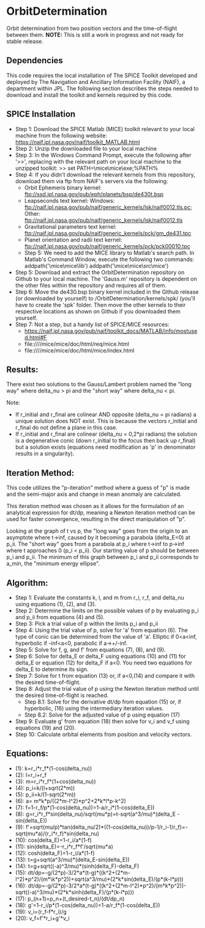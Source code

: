 # OrbitDetermination
Orbit determination from two position vectors and the time-of-flight between them.
**NOTE:** This is still a work in progress and not ready for stable release.

## Dependencies
This code requires the local installation of The SPICE Toolkit developed and deployed by The Navigation and Ancillary Information Facility (NAIF), a department within JPL. The following section describes the steps needed to download and install the toolkit and kernels required by this code.

## SPICE Installation
* Step 1: Download the SPICE Matlab (MICE) toolkit relevant to your local machine from the following website: https://naif.jpl.nasa.gov/naif/toolkit_MATLAB.html
* Step 2: Unzip the downloaded file to your local machine
* Step 3: In the Windows Command Prompt, execute the following after '>>', replacing <Path to local MICE toolkit> with the relevant path on your local machine to the unzipped toolkit: >> set PATH=<Path to local MICE toolkit>\mice\mice\exe;%PATH%
* Step 4: If you didn't download the relevant kernels from this repository, download them via ftp from NAIF's servers via the following:
    * Orbit Ephemeris binary kernel: ftp://ssd.jpl.nasa.gov/pub/eph/planets/bsp/de430t.bsp
    * Leapseconds text kernel: Windows: ftp://naif.jpl.nasa.gov/pub/naif/generic_kernels/lsk/naif0012.tls.pc; Other: ftp://naif.jpl.nasa.gov/pub/naif/generic_kernels/lsk/naif0012.tls
    * Gravitational parameters text kernel: ftp://naif.jpl.nasa.gov/pub/naif/generic_kernels/pck/gm_de431.tpc
    * Planet orientation and radii text kernel: ftp://naif.jpl.nasa.gov/pub/naif/generic_kernels/pck/pck00010.tpc
    * Step 5: We need to add the MICE library to Matlab's search path. In Matlab's Command Window, execute the following two commands:
        addpath('<Path to local MICE toolkit>\mice\mice\lib')
        addpath('<Path to local MICE toolkit>\mice\mice\src\mice')
* Step 5: Download and extract the OrbitDetermination repository on Github to your local machine. The 'Gauss.m' repository is dependent on the other files within the repository and requires all of them.
* Step 6: Move the de430.bsp binary kernel included in the Github release (or downloaded by yourself) to <Path to Repository>/OrbitDetermination/kernels/spk/ (you'll have to create the 'spk' folder. Then move the other kernels to their respective locations as shown on Github if you downloaded them yourself.
* Step 7: Not a step, but a handy list of SPICE/MICE resources:
    * https://naif.jpl.nasa.gov/pub/naif/toolkit_docs/MATLAB/info/mostused.html#F
    * file:///<Path to local MICE toolkit>/mice/mice/doc/html/req/mice.html
    * file:///<Path to local MICE toolkit>/mice/mice/doc/html/mice/index.html

## Results:

There exist two solutions to the Gauss/Lambert problem named the "long
way" where delta_nu > pi and the "short way" where delta_nu < pi.

Note:
- If r_initial and r_final are colinear AND opposite (delta_nu = pi radians)
a unique solution does NOT exist. This is because the vectors r_initial
and r_final do not define a plane in this case. 
- If r_initial and r_final are colinear (delta_nu = 0,2*pi radians) the
solution is a degenerative conic (down r_initial to the focus then back
up r_final) but a solution exists (equations need modification as 'p'
in denominator results in a singularity).

## Iteration Method:

This code utilizes the "p-iteration" method where a guess of "p" is made
and the semi-major axis and change in mean anomaly are calculated.

This iteration method was chosen as it allows for the formulation of an
analytical expression for dt/dp, meaning a Newton iteration method can
be used for faster convergence, resulting in the direct manipulation of "p".

Looking at the graph of t vs p, the "long way" goes from the origin to 
an asymptote where t->inf, caused by it becoming a parabola (delta_E=0)
at p_ii. The "short way" goes from a parabola at p_i where t->inf to
p->inf where t approaches 0 (p_i < p_ii). Our starting value of p should
be between p_i and p_ii. The minimum of this graph between p_i and p_ii
corresponds to a_min, the "minimum energy ellipse".

## Algorithm:

* Step 1: Evaluate the constants k, l, and m from r_i, r_f, and delta_nu using equations (1), (2), and (3).
* Step 2: Determine the limits on the possible values of p by evaluating p_i and p_ii from equations (4) and (5).
* Step 3: Pick a trial value of p within the limits p_i and p_ii
* Step 4: Using the trial value of p, solve for 'a' from equation (6). The type of conic can be determined from the value of 'a'. Elliptic if 0<a<inf, hyperbolic if -inf<a<0, parabolic if a->+/-inf.
* Step 5: Solve for f, g, and f' from equations (7), (8), and (9).
* Step 6: Solve for delta_E or delta_F using equations (10) and (11) for delta_E or equation (12) for delta_F if a<0. You need two equations for delta_E to determine its sign.
* Step 7: Solve for t from equation (13) or, if a<0,(14) and compare it with the desired time-of-flight.
* Step 8: Adjust the trial value of p using the Newton iteration method until the desired time-of-flight is reached.
	- Step 8.1: Solve for the derivative dt/dp from equation (15) or, if hyperbolic, (16) using the intermediary iteration values.
    - Step 8.2: Solve for the adjusted value of p using equation (17)
* Step 9: Evaluate g' from equation (18) then solve for v_i and v_f using equations (19) and (20).
* Step 10: Calculate orbital elements from position and velocity vectors.

## Equations:
   
   - (1): k=r_i\*r_f\*(1-cos(delta_nu))
   - (2): l=r_i+r_f
   - (3): m=r_i\*r_f\*(1+cos(delta_nu))
   - (4): p_i=k/(l+sqrt(2\*m))
   - (5): p_ii=k/(1-sqrt(2\*m))
   - (6): a= m\*k\*p/((2\*m-l^2)\*p^2+2\*k\*l\*p-k^2)
   - (7): f=1-r_f/p\*(1-cos(delta_nu))=1-a/r_i\*(1-cos(delta_E))
   - (8): g=r_i\*r_f\*sin(delta_nu)/sqrt(mu\*p)=t-sqrt(a^3/mu)\*(delta_E - sin(delta_E))
   - (9): f'=sqrt(mu/p)\*tan(delta_nu/2)\*((1-cos(delta_nu))/p-1/r_i-1/r_f)=-sqrt(mu\*a)/(r_i\*r_f)\*sin(delta_nu)
  - (10): cos(delta_E)=1-r_i/a\*(1-f)
  - (11): sin(delta_E)=-r_i\*r_f\*f'/sqrt(mu\*a)
  - (12): cosh(delta_F)=1-r_i/a\*(1-f)
  - (13): t=g+sqrt(a^3/mu)\*(delta_E-sin(delta_E))
  - (14): t=g+sqrt((-a)^3/mu)\*(sinh(delta_F)-delta_F)
  - (15): dt/dp=-g/(2\*p)-3/2\*a\*(t-g)\*((k^2+(2\*m-l^2)\*p^2)/(m\*\k\*p^2))+sqrt(a^3/mu)\*(2\*k\*sin(delta_E)/(p\*(k-l\*p)))
  - (16): dt/dp=-g/(2\*p)-3/2\*a\*(t-g)\*((k^2+(2\*m-l^2)\*p^2)/(m\*k\*p^2))-sqrt((-a)^3/mu)\*(2\*k\*sinh(delta_F)/(p\*(k-l\*p)))
  - (17): p_(n+1)=p_n+(t_desired-t_n)/(dt/dp_n)
  - (18): g'=1-r_i/p\*(1-cos(delta_nu))=1-a/r_f\*(1-cos(delta_E))
  - (19): v_i=(r_f-f\*r_i)/g
  - (20): v_f=f'\*r_i+g'\*v_i
